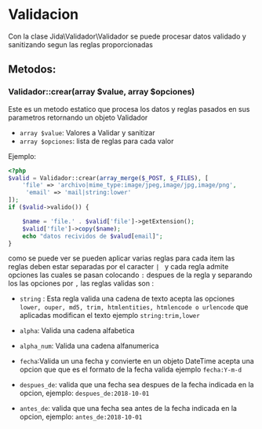 
# Validacion 

Con la clase Jida\Validador\Validador se puede procesar datos validado y sanitizando segun las reglas proporcionadas 

## Metodos: 

### Validador::crear(array $value, array $opciones)

Este es un metodo estatico que procesa los datos y reglas pasados en sus parametros retornando un objeto Validador 

- `array $value`: Valores a Validar y sanitizar
- `array $opciones`: lista de reglas para cada valor 

Ejemplo:
```php
<?php
$valid = Validador::crear(array_merge($_POST, $_FILES), [
    'file' => 'archivo|mime_type:image/jpeg,image/jpg,image/png',
     'email' => 'mail|string:lower'
]);
if ($valid->valido()) {

    $name = 'file.' . $valid['file']->getExtension();
    $valid['file']->copy($name);
    echo "datos recividos de $valud[email]";
}
```

como se puede ver se pueden aplicar varias reglas para cada item las reglas deben estar separadas por el caracter  `| ` y cada regla admite opciones las cuales se pasan colocando `:`  despues de la regla y separando los las opciones por `,` las reglas validas son :

- `string` : Esta regla valida una cadena de texto acepta las opciones `lower, ouper, md5, trim, htmlentities, htmlencode o urlencode` que aplicadas modifican el texto ejemplo `string:trim,lower`

- `alpha`:  Valida una cadena alfabetica 
- `alpha_num`:  Valida una cadena alfanumerica 
- `fecha`:Valida un una fecha y convierte en un objeto DateTime acepta una opcion  que que es el formato de la fecha valida ejemplo `fecha:Y-m-d`
- `despues_de`: valida que una fecha sea despues de la fecha indicada en la opcion, ejemplo: `despues_de:2018-10-01`
- `antes_de`: valida que una fecha sea antes de la fecha indicada en la opcion, ejemplo: `antes_de:2018-10-01`
